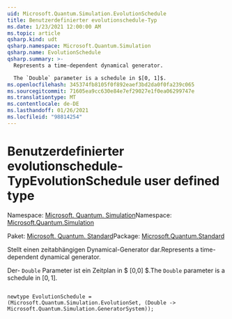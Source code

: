 ```yaml
---
uid: Microsoft.Quantum.Simulation.EvolutionSchedule
title: Benutzerdefinierter evolutionschedule-Typ
ms.date: 1/23/2021 12:00:00 AM
ms.topic: article
qsharp.kind: udt
qsharp.namespace: Microsoft.Quantum.Simulation
qsharp.name: EvolutionSchedule
qsharp.summary: >-
  Represents a time-dependent dynamical generator.

  The `Double` parameter is a schedule in $[0, 1]$.
ms.openlocfilehash: 345374fb8105f0f892eaef3bd2da0f0fa239c065
ms.sourcegitcommit: 71605ea9cc630e84e7ef29027e1f0ea06299747e
ms.translationtype: MT
ms.contentlocale: de-DE
ms.lasthandoff: 01/26/2021
ms.locfileid: "98814254"
---
```

# <a name="evolutionschedule-user-defined-type"></a><span data-ttu-id="219f3-102">Benutzerdefinierter evolutionschedule-Typ</span><span class="sxs-lookup"><span data-stu-id="219f3-102">EvolutionSchedule user defined type</span></span>

<span data-ttu-id="219f3-103">Namespace: [Microsoft. Quantum. Simulation](xref:Microsoft.Quantum.Simulation)</span><span class="sxs-lookup"><span data-stu-id="219f3-103">Namespace: [Microsoft.Quantum.Simulation](xref:Microsoft.Quantum.Simulation)</span></span>

<span data-ttu-id="219f3-104">Paket: [Microsoft. Quantum. Standard](https://nuget.org/packages/Microsoft.Quantum.Standard)</span><span class="sxs-lookup"><span data-stu-id="219f3-104">Package: [Microsoft.Quantum.Standard](https://nuget.org/packages/Microsoft.Quantum.Standard)</span></span>


<span data-ttu-id="219f3-105">Stellt einen zeitabhängigen Dynamical-Generator dar.</span><span class="sxs-lookup"><span data-stu-id="219f3-105">Represents a time-dependent dynamical generator.</span></span>

<span data-ttu-id="219f3-106">Der- `Double` Parameter ist ein Zeitplan in $ [0,0] $.</span><span class="sxs-lookup"><span data-stu-id="219f3-106">The `Double` parameter is a schedule in $[0, 1]$.</span></span>

```qsharp

newtype EvolutionSchedule = (Microsoft.Quantum.Simulation.EvolutionSet, (Double -> Microsoft.Quantum.Simulation.GeneratorSystem));
```


